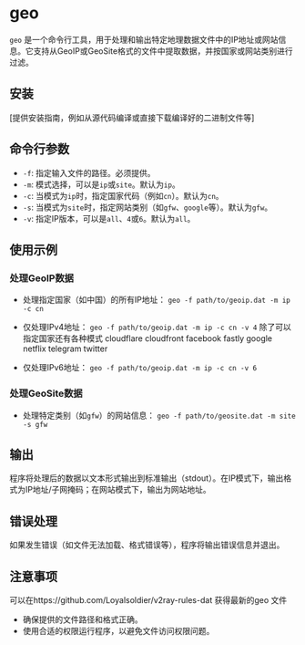 # geo

`geo` 是一个命令行工具，用于处理和输出特定地理数据文件中的IP地址或网站信息。它支持从GeoIP或GeoSite格式的文件中提取数据，并按国家或网站类别进行过滤。

## 安装

[提供安装指南，例如从源代码编译或直接下载编译好的二进制文件等]

## 命令行参数

- `-f`: 指定输入文件的路径。必须提供。
- `-m`: 模式选择，可以是`ip`或`site`。默认为`ip`。
- `-c`: 当模式为`ip`时，指定国家代码（例如`cn`）。默认为`cn`。
- `-s`: 当模式为`site`时，指定网站类别（如`gfw`、`google`等）。默认为`gfw`。
- `-v`: 指定IP版本，可以是`all`、`4`或`6`。默认为`all`。

## 使用示例

### 处理GeoIP数据

- 处理指定国家（如中国）的所有IP地址：
```geo -f path/to/geoip.dat -m ip -c cn```



- 仅处理IPv4地址：
```geo -f path/to/geoip.dat -m ip -c cn -v 4```
除了可以指定国家还有各种模式
cloudflare
cloudfront
facebook
fastly
google
netflix
telegram
twitter


- 仅处理IPv6地址：
```geo -f path/to/geoip.dat -m ip -c cn -v 6```



### 处理GeoSite数据

- 处理特定类别（如`gfw`）的网站信息：
```geo -f path/to/geosite.dat -m site -s gfw```


## 输出

程序将处理后的数据以文本形式输出到标准输出（stdout）。在IP模式下，输出格式为IP地址/子网掩码；在网站模式下，输出为网站地址。

## 错误处理

如果发生错误（如文件无法加载、格式错误等），程序将输出错误信息并退出。

## 注意事项
可以在https://github.com/Loyalsoldier/v2ray-rules-dat 获得最新的geo 文件

- 确保提供的文件路径和格式正确。
- 使用合适的权限运行程序，以避免文件访问权限问题。

